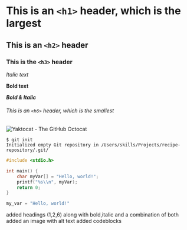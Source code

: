 # This is an `<h1>` header, which is the largest

## This is an `<h2>` header
### This is the `<h3>` header
*Italic text*

**Bold text**

***Bold & Italic***


###### This is an `<h6>` header, which is the smallest
![Yaktocat - The GitHub Octocat](https://octodex.github.com/images/yaktocat.png)

```
$ git init
Initialized empty Git repository in /Users/skills/Projects/recipe-repository/.git/
```
```c
#include <stdio.h>

int main() {
    char myVar[] = "Hello, world!";
    printf("%s\\n", myVar);
    return 0;
}
```

```python
my_var = "Hello, world!"
```



added headings (1,2,6) along with bold,italic and a combination of both 
added an image with alt text
added codeblocks
